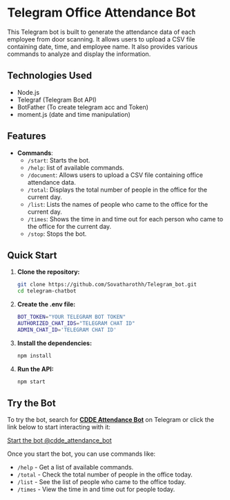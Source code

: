 # Telegram Office Attendance Bot

This Telegram bot is built to generate the attendance data of each employee from door scanning. It allows users to upload a CSV file containing date, time, and employee name. It also provides various commands to analyze and display the information. 


## Technologies Used
- Node.js
- Telegraf (Telegram Bot API)
- BotFather (To create telegram acc and Token)
- moment.js (date and time manipulation)


## Features
- **Commands**:
  - `/start`: Starts the bot.
  - `/help`: list of available commands.
  - `/document`: Allows users to upload a CSV file containing office attendance data.
  - `/total`: Displays the total number of people in the office for the current day.
  - `/list`: Lists the names of people who came to the office for the current day.
  - `/times`: Shows the time in and time out for each person who came to the office for the current day.
  - `/stop`: Stops the bot.


## Quick Start

1. **Clone the repository:**

   ```bash
   git clone https://github.com/Sovatharothh/Telegram_bot.git
   cd telegram-chatbot

2. **Create the .env file:**

    ```bash
    BOT_TOKEN="YOUR TELEGRAM BOT TOKEN"
    AUTHORIZED_CHAT_IDS="TELEGRAM CHAT ID"
    ADMIN_CHAT_ID='TELEGRAM CHAT ID'


3. **Install the dependencies:**
    ```bash
    npm install

4. **Run the API:**
    ```bash
    npm start

## Try the Bot

To try the bot, search for **[CDDE Attendance Bot](https://t.me/cdde_attendance_bot)** on Telegram or click the link below to start interacting with it:

[Start the bot @cdde_attendance_bot](https://t.me/cdde_attendance_bot)

Once you start the bot, you can use commands like:

- `/help` - Get a list of available commands.
- `/total` - Check the total number of people in the office today.
- `/list` - See the list of people who came to the office today.
- `/times` - View the time in and time out for people today.


